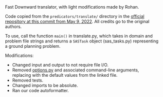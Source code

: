 Fast Downward translator, with light modifications made by Rohan.

Code copied from the `predicators/translate/` directory in the [official repository at this commit from May 9, 2022](https://github.com/aibasel/downward/tree/3e3759d091196515fa68c44a729153100747c4bf). All credits go to the original authors.

To use, call the function `main()` in translate.py, which takes in domain and problem file strings and returns a `SASTask` object (sas_tasks.py) representing a ground planning problem.

Modifications:
* Changed input and output to not require file I/O.
* Removed [options.py](https://github.com/aibasel/downward/blob/3e3759d091196515fa68c44a729153100747c4bf/predicators/translate/options.py) and associated command-line arguments, replacing with the default values from the linked file.
* Removed tests.
* Changed imports to be absolute.
* Ran our code autoformatter.